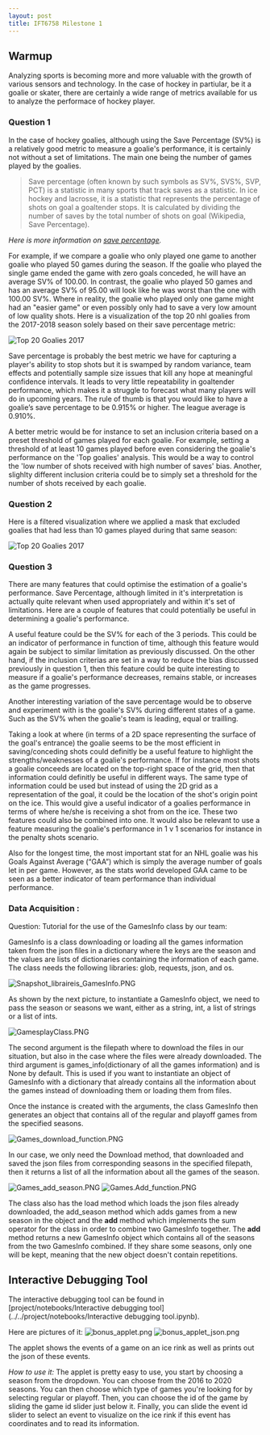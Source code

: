 ```yaml
---
layout: post
title: IFT6758 Milestone 1
---
```


## Warmup
Analyzing sports is becoming more and more valuable with the growth of various sensors and technology. In the case of hockey in partiular, be it a goalie or skater, there are certainly a wide range of metrics available for us to analyze the performace of hockey player.

### Question 1
In the case of hockey goalies, although using the Save Percentage (SV%) is a relatively good metric to measure a goalie's performance, it is certainly not without a set of limitations. The main one being the number of games played by the goalies.

> Save percentage (often known by such symbols as SV%, SVS%, SVP, PCT) is a statistic in many sports that track saves as a statistic. In ice hockey and lacrosse, it is a statistic that represents the percentage of shots on goal a goaltender stops. It is calculated by dividing the number of saves by the total number of shots on goal (Wikipedia, Save Percentage).

*Here is more information on [save percentage](https://en.wikipedia.org/wiki/Save_percentage).*

For example, if we compare a goalie who only played one game to another goalie who played 50 games during the season. If the goalie who played the single game ended the game with zero goals conceded, he will have an average SV% of 100.00. In contrast, the goalie who played 50 games and has an average SV% of 95.00 will look like he was worst than the one with 100.00 SV%. Where in reality, the goalie who played only one game might had an "easier game" or even possibly only had to save a very low amount of low quality shots. Here is a visualization of the top 20 nhl goalies from the 2017-2018 season solely based on their save percentage metric:

![Top 20 Goalies 2017](/public/top-goalies-nomask.png)

Save percentage is probably the best metric we have for capturing a player's ability to stop shots but it is swamped by random variance, team effects and potentially sample size issues that kill any hope at meaningful confidence intervals. It leads to very little repeatability in goaltender performance, which makes it a struggle to forecast what many players will do in upcoming years.
The rule of thumb is that you would like to have a goalie’s save percentage to be 0.915% or higher. The league average is 0.910%.


A better metric would be for instance to set an inclusion criteria based on a preset threshold of games played for each goalie. For example, setting a threshold of at least 10 games played before even considering the goalie's performance on the 'Top goalies' analysis. This would be a way to control the 'low number of shots received with high number of saves' bias. Another, slighlty different inclusion criteria could be to simply set a threshold for the number of shots received by each goalie.

### Question 2
Here is a filtered visualization where we applied a mask that excluded goalies that had less than 10 games played during that same season:

![Top 20 Goalies 2017](/public/top-goalies-mask.png)


### Question 3
There are many features that could optimise the estimation of a goalie's performance. Save Percentage, although limited in it's interpretation is actually quite relevant when used appropriately and within it's set of limitations. Here are a couple of features that could potentially be useful in determining a goalie's performance.

A useful feature could be the SV% for each of the 3 periods. This could be an indicator of performance in function of time, although this feature would again be subject to similar limitation as previously discussed. On the other hand, if the inclusion criterias are set in a way to reduce the bias discussed previously in question 1, then this feature could be quite interesting to measure if a goalie's performance decreases, remains stable, or increases as the game progresses.

Another interesting variation of the save percentage would be to observe and experiment with is the goalie's SV% during different states of a game. Such as the SV% when the goalie's team is leading, equal or trailling.

Taking a look at where (in terms of a 2D space representing the surface of the goal's entrance) the goalie seems to be the most efficient in saving/conceding shots could definitly be a useful feature to highlight the strengths/weaknesses of a goalie's performance. If for instance most shots a goalie conceeds are located on the top-right space of the grid, then that information could definitly be useful in different ways. The same type of information could be used but instead of using the 2D grid as a representation of the goal, it could be the location of the shot's origin point on the ice. This would give a useful indicator of a goalies performance in terms of where he/she is receiving a shot from on the ice. These two features could also be combined into one. It would also be relevant to use a feature measuring the goalie's performance in 1 v 1 scenarios for instance in the penalty shots scenario.

Also for the longest time, the most important stat for an NHL goalie was his Goals Against Average (“GAA”) which is simply the average number of goals let in per game. However, as the stats world developed GAA came to be seen as a better indicator of team performance than individual performance.

### Data Acquisition :

Question:
Tutorial for the use of the GamesInfo class by our team:

GamesInfo is a class downloading or loading all the games information taken from the json files in a dictionary where
the keys are the season and the values are lists of dictionaries containing the information of each game. The class
needs the following libraries: glob, requests, json, and os.

![Snapshot_libraireis_GamesInfo.PNG](/public/Snapshot_libraireis_GamesInfo.png)

As shown by the next picture, to instantiate a GamesInfo object, we need to pass the season or seasons we want, either as a string,
int, a list of strings or a list of ints.

![GamesplayClass.PNG](/public/GamesplayClass.png)


The second argument is the filepath
where to download the files in our situation, but also in the case where the files were already
downloaded. The third argument is games_info(dictionary of all the
games information) and is None by default. This is used if you want to instantiate an object of GamesInfo with a
dictionary that already contains all the information about the games instead of downloading them or loading them from
files.

Once the instance is created with the arguments, the class GamesInfo then generates an object
that contains all of the regular and playoff games from the specified seasons.

![Games_download_function.PNG](/public/Games_download_function.png)

In our case, we only need the Download method, that downloaded and saved the json files from
corresponding seasons in the specified filepath, then it returns a list of all the information
about all the games of the season.

![Games_add_season.PNG](/public/Games_add_season.png)
![Games.Add_function.PNG](/public/Games.Add_function.png)


The class also has the load method which loads the json files already downloaded, the add_season method which adds
games from a new season in the object and the __add__ method which implements the sum operator for the class in order
to combine two GamesInfo together. The __add__ method returns a new GamesInfo object which contains all of the
seasons from the two GamesInfo combined. If they share some seasons, only one will be kept, meaning that the new object
doesn't contain repetitions.


## Interactive Debugging Tool
The interactive debugging tool can be found in [project/notebooks/Interactive debugging tool](../../project/notebooks/Interactive debugging tool.ipynb).

Here are pictures of it:
![bonus_applet.png](/public/bonus_applet.png)
![bonus_applet_json.png](/public/bonus_applet_json.png)

The applet shows the events of a game on an ice rink as well as prints out the json of these events.

*How to use it:*
The applet is pretty easy to use, you start by choosing a season from the dropdown. You can choose from the 2016 to 2020
seasons. You can then choose which type of games you're looking for by selecting regular or playoff. Then, you can
choose the id of the game by sliding the game id slider just below it. Finally, you can slide the event id slider to
select an event to visualize on the ice rink if this event has coordinates and to read its information.

